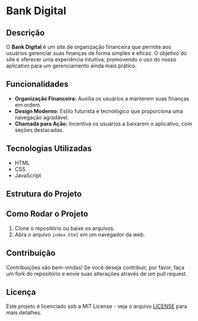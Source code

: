 # Bank Digital

## Descrição

O **Bank Digital** é um site de organização financeira que permite aos usuários gerenciar suas finanças de forma simples e eficaz. O objetivo do site é oferecer uma experiência intuitiva, promovendo o uso do nosso aplicativo para um gerenciamento ainda mais prático.

## Funcionalidades

- **Organização Financeira:** Auxilia os usuários a manterem suas finanças em ordem.
- **Design Moderno:** Estilo futurista e tecnológico que proporciona uma navegação agradável.
- **Chamada para Ação:** Incentiva os usuários a baixarem o aplicativo, com seções destacadas.

## Tecnologias Utilizadas

- HTML
- CSS
- JavaScript

## Estrutura do Projeto


## Como Rodar o Projeto

1. Clone o repositório ou baixe os arquivos.
2. Abra o arquivo `index.html` em um navegador da web.

## Contribuição

Contribuições são bem-vindas! Se você deseja contribuir, por favor, faça um fork do repositório e envie suas alterações através de um pull request.

## Licença

Este projeto é licenciado sob a MIT License - veja o arquivo [LICENSE](LICENSE) para mais detalhes.
